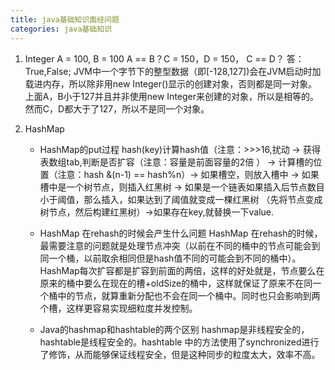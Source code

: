 ```yaml
---
title: java基础知识面经问题
categories: java基础知识
---
```


1. Integer A = 100, B = 100 A == B？C = 150，D = 150， C == D？
答：True,False; JVM中一个字节下的整型数据（即[-128,127])会在JVM启动时加载进内存，所以除非用new Integer()显示的创建对象，否则都是同一对象。上面A，B小于127并且并非使用new Integer来创建的对象，所以是相等的。然而C，D都大于了127，所以不是同一个对象。

2. HashMap
    - HashMap的put过程
      hash(key)计算hash值（注意：>>>16,扰动 -> 获得表数组tab,判断是否扩容（注意：容量是前面容量的2倍 ） -> 计算槽的位置（注意：hash &(n-1) == hash%n）-> 如果槽空，则放入槽中 -> 如果槽中是一个树节点，则插入红黑树 -> 如果是一个链表如果插入后节点数目小于阈值，那么插入，如果达到了阈值就变成一棵红黑树 （先将节点变成树节点，然后构建红黑树）->如果存在key,就替换一下value.

    - HashMap 在rehash的时候会产生什么问题
      HashMap 在rehash的时候，最需要注意的问题就是处理节点冲突（以前在不同的桶中的节点可能会到同一个桶，以前取余相同但是hash值不同的可能会到不同的桶中）。 HashMap每次扩容都是扩容到前面的两倍，这样的好处就是，节点要么在原来的桶中要么在现在的槽+oldSize的桶中，这样就保证了原来不在同一个桶中的节点，就算重新分配也不会在同一个桶中。同时也只会影响到两个槽，这样更容易实现细粒度并发控制。
      
    - Java的hashmap和hashtable的两个区别
      hashmap是非线程安全的，hashtable是线程安全的。hashtable 中的方法使用了synchronized进行了修饰，从而能够保证线程安全，但是这种同步的粒度太大，效率不高。